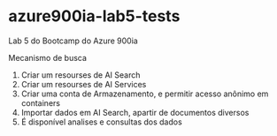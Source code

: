 # azure900ia-lab5-tests
Lab 5 do Bootcamp do Azure 900ia

Mecanismo de busca

1. Criar um resourses de AI Search
2. Criar um resourses de AI Services
3. Criar uma conta de Armazenamento, e permitir acesso anônimo em containers
4. Importar dados em AI Search, apartir de documentos diversos
5. É disponível analises e consultas dos dados
   
